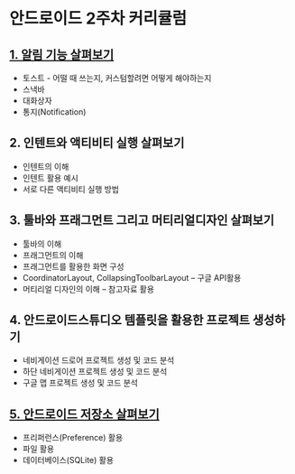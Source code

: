 # 안드로이드 2주차 커리큘럼

## [1. 알림 기능 살펴보기](./NotificationFunction.md)
* 토스트 - 어떨 때 쓰는지, 커스텀할려면 어떻게 해야하는지
* 스낵바
* 대화상자
* 통지(Notification)
## 2. 인텐트와 액티비티 실행 살펴보기
* 인텐트의 이해
* 인텐트 활용 예시
* 서로 다른 액티비티 실행 방법
## 3. 툴바와 프래그먼트 그리고 머티리얼디자인 살펴보기
* 툴바의 이해
* 프래그먼트의 이해
* 프래그먼트를 활용한 화면 구성
* CoordinatorLayout, CollapsingToolbarLayout – 구글 API활용
* 머티리얼 디자인의 이해 – 참고자료 활용
## 4. 안드로이드스튜디오 템플릿을 활용한 프로젝트 생성하기
* 네비게이션 드로어 프로젝트 생성 및 코드 분석
* 하단 네비게이션 프로젝트 생성 및 코드 분석
* 구글 맵 프로젝트 생성 및 코드 분석
## [5. 안드로이드 저장소 살펴보기](./DataStorageLookup.md)
* 프리퍼런스(Preference) 활용
* 파일 활용
* 데이터베이스(SQLite) 활용